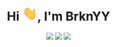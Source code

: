 <div align="center">
<h1 align="center">Hi <img width="35" src="https://github.com/1999AZZAR/1999AZZAR/blob/main/resources/img/waving.gif">, I'm BrknYY</h1>

</div>


<center>
<img align="center" src="https://github-readme-stats.vercel.app/api?username=BrknYY&include_all_commits=true&count_private=true&show_icons=true&line_height=20&title_color=7A7ADB&icon_color=2234AE&text_color=D3D3D3&bg_color=0,000000,130F40">
<img align="center" src = "https://github-readme-stats.vercel.app/api/top-langs/?username=BrknYY&layout=compact&theme=tokyonight">
<img align="center" src = "https://lanyard.cnrad.dev/api/953297817688997898">
 </center>

